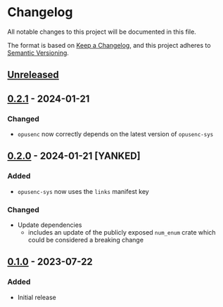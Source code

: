 # Changelog

All notable changes to this project will be documented in this file.

The format is based on [Keep a Changelog](https://keepachangelog.com/en/1.0.0/),
and this project adheres to [Semantic Versioning](https://semver.org/spec/v2.0.0.html).

## [Unreleased]

## [0.2.1] - 2024-01-21

### Changed

- `opusenc` now correctly depends on the latest version of `opusenc-sys`

## [0.2.0] - 2024-01-21  [YANKED]

### Added

- `opusenc-sys` now uses the `links` manifest key

### Changed

- Update dependencies
  - includes an update of the publicly exposed `num_enum` crate which could be considered a breaking change

## [0.1.0] - 2023-07-22

### Added

- Initial release

[Unreleased]: https://github.com/d-k-bo/opusenc-rs/compare/v0.2.1...HEAD
[0.2.1]: https://github.com/d-k-bo/opusenc-rs/compare/v0.2.0...v0.2.1
[0.2.0]: https://github.com/d-k-bo/opusenc-rs/compare/v0.1.0...v0.2.0
[0.1.0]: https://github.com/d-k-bo/opusenc-rs/releases/tag/v0.1.0
